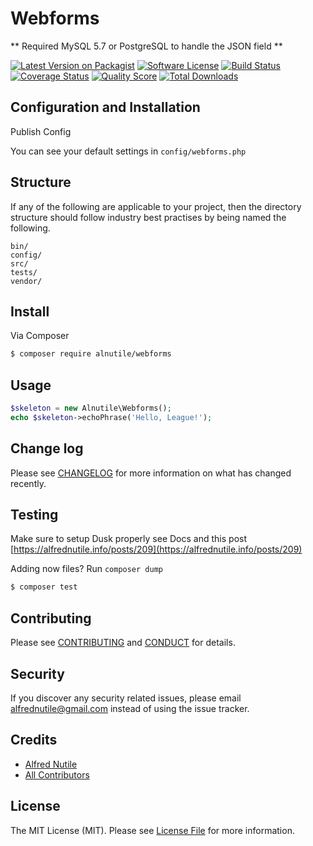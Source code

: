 # Webforms

** Required MySQL 5.7 or PostgreSQL to handle the JSON field **

[![Latest Version on Packagist][ico-version]][link-packagist]
[![Software License][ico-license]](LICENSE.md)
[![Build Status][ico-travis]][link-travis]
[![Coverage Status][ico-scrutinizer]][link-scrutinizer]
[![Quality Score][ico-code-quality]][link-code-quality]
[![Total Downloads][ico-downloads]][link-downloads]



## Configuration and Installation

Publish Config


You can see your default settings in `config/webforms.php`

## Structure

If any of the following are applicable to your project, then the directory structure should follow industry best practises by being named the following.

```
bin/
config/
src/
tests/
vendor/
```


## Install

Via Composer

``` bash
$ composer require alnutile/webforms
```

## Usage

``` php
$skeleton = new Alnutile\Webforms();
echo $skeleton->echoPhrase('Hello, League!');
```

## Change log

Please see [CHANGELOG](CHANGELOG.md) for more information on what has changed recently.

## Testing

Make sure to setup Dusk properly see Docs and this post [https://alfrednutile.info/posts/209](https://alfrednutile.info/posts/209)

Adding now files? Run `composer dump`

``` bash
$ composer test
```

## Contributing

Please see [CONTRIBUTING](CONTRIBUTING.md) and [CONDUCT](CONDUCT.md) for details.

## Security

If you discover any security related issues, please email alfrednutile@gmail.com instead of using the issue tracker.

## Credits

- [Alfred Nutile][link-author]
- [All Contributors][link-contributors]

## License

The MIT License (MIT). Please see [License File](LICENSE.md) for more information.

[ico-version]: https://img.shields.io/packagist/v/alnutile/webforms.svg?style=flat-square
[ico-license]: https://img.shields.io/badge/license-MIT-brightgreen.svg?style=flat-square
[ico-travis]: https://img.shields.io/travis/alnutile/webforms/master.svg?style=flat-square
[ico-scrutinizer]: https://img.shields.io/scrutinizer/coverage/g/alnutile/webforms.svg?style=flat-square
[ico-code-quality]: https://img.shields.io/scrutinizer/g/alnutile/webforms.svg?style=flat-square
[ico-downloads]: https://img.shields.io/packagist/dt/alnutile/webforms.svg?style=flat-square

[link-packagist]: https://packagist.org/packages/alnutile/webforms
[link-travis]: https://travis-ci.org/alnutile/webforms
[link-scrutinizer]: https://scrutinizer-ci.com/g/alnutile/webforms/code-structure
[link-code-quality]: https://scrutinizer-ci.com/g/alnutile/webforms
[link-downloads]: https://packagist.org/packages/alnutile/webforms
[link-author]: https://github.com/alnutile
[link-contributors]: ../../contributors
